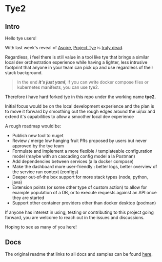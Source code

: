 # Tye2

## Intro

Hello tye users!

With last week's reveal of [Aspire](https://github.com/dotnet/aspire), [Project Tye](https://github.com/dotnet/tye) is [truly dead](https://github.com/dotnet/tye/issues/1622).

Regardless, i feel there is still value in a tool like tye that brings a similar local dev orchestration experience while having a lighter, less intrusive footprint that anyone in your team can pick up and use regardless of their stack background.

> In the end **_it's just yaml_**, if you can write docker compose files or kubernetes manifests, you can use tye2.

Therefore i have hard forked tye in this repo under the working name **tye2**.

Initial focus would be on the local development experience and the plan is to move it forward by smoothing out the rough edges around the ui/ux and extend it's capabilities to allow a smoother local dev experience

A rough roadmap would be:

- Publish new tool to nuget
- Review / merge low hanging fruit PRs proposed by users but never approved by the tye team
- Formulate and implement a more flexible / templateable configuration model (maybe with an cascading config model a la Postman)
- Add dependencies between services (a la docker compose)
- Make the dashboard more user-friendly : better logs, better overview of the service run context (configs)
- Deeper out-of-the box support for more stack types (node, python, java)
- Extension points (or some other type of custom action) to allow for example population of a DB, or to execute requests against an API once they are started
- Support other container providers other than docker desktop (podman)

If anyone has interest in using, testing or contributing to this project going forward, you are welcome to reach out in the issues and discussions.

Hoping to see as many of you here!

## Docs

The original readme that links to all docs and samples can be found [here](./README_old.md).
